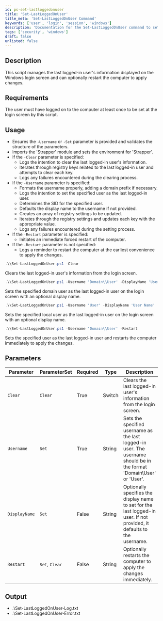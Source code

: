 ```yaml
---
id: ps-set-lastloggedonuser
title: 'Set-LastLoggedOnUser'
title_meta: 'Set-LastLoggedOnUser Command'
keywords: ['user', 'login', 'session', 'windows']
description: 'Documentation for the Set-LastLoggedOnUser command to set the last logged-on user in Windows.'
tags: ['security', 'windows']
draft: false
unlisted: false
---
```


## Description

This script manages the last logged-in user's information displayed on the Windows login screen and can optionally restart the computer to apply changes.

## Requirements

The user must have logged on to the computer at least once to be set at the login screen by this script.

## Usage

- Ensures the `-Username` or `-Set` parameter is provided and validates the structure of the parameters.
- Imports the 'Strapper' module and sets the environment for 'Strapper'.
- If the `-Clear` parameter is specified:
  - Logs the intention to clear the last logged-in user's information.
  - Iterates through registry keys related to the last logged-in user and attempts to clear each key.
  - Logs any failures encountered during the clearing process.
- If the `-Username` parameter is specified:
  - Formats the username properly, adding a domain prefix if necessary.
  - Logs the intention to set the specified user as the last logged-in user.
  - Determines the SID for the specified user.
  - Defaults the display name to the username if not provided.
  - Creates an array of registry settings to be updated.
  - Iterates through the registry settings and updates each key with the appropriate value.
  - Logs any failures encountered during the setting process.
- If the `-Restart` parameter is specified:
  - Initiates an immediate forced restart of the computer.
- If the `-Restart` parameter is not specified:
  - Logs a reminder to restart the computer at the earliest convenience to apply the changes.

```powershell
.\\Set-LastLoggedOnUser.ps1 -Clear
```
Clears the last logged-in user's information from the login screen.

```powershell
.\\Set-LastLoggedOnUser.ps1 -Username 'Domain\\User' -DisplayName 'User Name'
```
Sets the specified domain user as the last logged-in user on the login screen with an optional display name.

```powershell
.\\Set-LastLoggedOnUser.ps1 -Username 'User' -DisplayName 'User Name'
```
Sets the specified local user as the last logged-in user on the login screen with an optional display name.

```powershell
.\\Set-LastLoggedOnUser.ps1 -Username 'Domain\\User' -Restart
```
Sets the specified user as the last logged-in user and restarts the computer immediately to apply the changes.

## Parameters

| Parameter      | ParameterSet | Required | Type   | Description                                                                                  |
|----------------|--------------|----------|--------|----------------------------------------------------------------------------------------------|
| `Clear`        | `Clear`      | True     | Switch | Clears the last logged-in user's information from the login screen.                         |
| `Username`     | `Set`        | True     | String | Sets the specified username as the last logged-in user. The username should be in the format 'Domain\\User' or 'User'. |
| `DisplayName`  | `Set`        | False    | String | Optionally specifies the display name to set for the last logged-in user. If not provided, it defaults to the username. |
| `Restart`      | `Set`, `Clear` | False  | String | Optionally restarts the computer to apply the changes immediately.                          |

## Output

- .\\Set-LastLoggedOnUser-Log.txt
- .\\Set-LastLoggedOnUser-Error.txt

